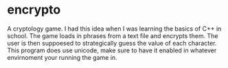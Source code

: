 # encrypto
A cryptology game. I had this idea when I was learning the basics of C++ in school. The game loads in phrases from a text file and encrypts them. The user is then suppoesed to strategically guess the value of each character. This program does use unicode, make sure to have it enabled in whatever envirnoment your running the game in.
